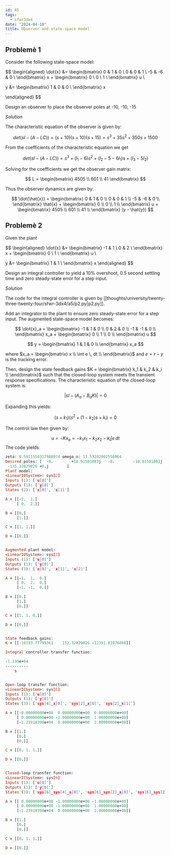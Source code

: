 ```yaml
---
id: A5
tags:
  - sfwr3dx4
date: "2024-04-10"
title: Observer and state-space model
---
```


## Problemè 1

Consider the following state-space model:

$$
\begin{aligned}
\dot{x} &= \begin{bmatrix}
0 & 1 & 0 \\
0 & 0 & 1 \\
-5 & -6 & 0 \\
\end{bmatrix} x + \begin{bmatrix}
0 \\
0 \\
1 \\
\end{bmatrix} u \\

y &= \begin{bmatrix}
1 & 0 & 0 \\
\end{bmatrix} x

\end{aligned}
$$

Design an observer to place the observer poles at -10, -10, -15

_Solution_

The characteristic equation of the observer is given by:

$$
det(sI - (A - LC)) = (s + 10)(s + 10)(s + 15) = s^3 + 35s^2 + 350s + 1500
$$

From the coefficients of the characteristic equation we get

$$
det(sI - (A-LC)) = s^3 + (l_1-6)s^2 + (l_2-5-6l_1)s + (l_3-5l_2)
$$

Solving for the coefficients we get the observer gain matrix:

$$
L = \begin{bmatrix}
4505 \\
601 \\
41
\end{bmatrix}
$$

Thus the observer dynamics are given by:

$$
\dot{\hat{x}} = \begin{bmatrix}
0 & 1 & 0 \\
0 & 0 & 1 \\
-5 & -6 & 0 \\
\end{bmatrix} \hat{x} + \begin{bmatrix}
0 \\
0 \\
1 \\
\end{bmatrix} u + \begin{bmatrix}
4505 \\
601 \\
41 \\
\end{bmatrix} (y - \hat{y})
$$

## Problemè 2

Given the plant

$$
\begin{aligned}
\dot{x} &= \begin{bmatrix}
-1 & 1 \\
0 & 2 \\
\end{bmatrix} x + \begin{bmatrix}
0 \\
1 \\
\end{bmatrix} u \\

y &= \begin{bmatrix}
1 & 1 \\
\end{bmatrix} x
\end{aligned}
$$

Design an integral controller to yield a 10% overshoot, 0.5 second settling time and zero steady-state error for a step input.

_Solution_

The code for the integral controller is given by [[thoughts/university/twenty-three-twenty-four/sfwr-3dx4/a5/p2.py|p2.py]].

Add an integrator to the plant to ensure zero steady-state error for a step input.
The augmented state-space model becomes:

$$
\dot{x}_a = \begin{bmatrix}
-1 & 1 & 0 \\
0 & 2 & 0 \\
-1 & -1 & 0 \\
\end{bmatrix} x_a + \begin{bmatrix}
0 \\
1 \\
0 \\
\end{bmatrix} u
$$

$$
y = \begin{bmatrix}
1 & 1 & 0 \\
\end{bmatrix} x_a
$$

where $x_a = \begin{bmatrix}
x \\
\int e \, dt \\
\end{bmatrix}$ and $e = r - y$ is the tracking error.

Then, design the state feedback gains $K = \begin{bmatrix}
k_1 & k_2 & k_i \\
\end{bmatrix}$ such that the closed-loop system meets the transient response specifications.
The characteristic equation of the closed-loop system is:

$$
\left| sI - (A_a - B_aK) \right| = 0
$$

Expanding this yields:

$$
(s + k_1)(s^2 + (1 - k_2)s + k_i) = 0
$$

The control law then given by:

$$
u = -Kx_a = -k_1x_1 - k_2x_2 - k_i\int{e \, dt}
$$
The code yields:

```prolog
zeta: 0.5911550337988974 omega_n: 13.53282902556064
Desired poles: [  -8.        +10.91501083j   -8.        -10.91501083j
 -135.32829026 +0.j        ]
Plant model:
<LinearIOSystem>: sys[2]
Inputs (1): ['u[0]']
Outputs (1): ['y[0]']
States (2): ['x[0]', 'x[1]']

A = [[-1.  1.]
     [ 0.  2.]]

B = [[0.]
     [1.]]

C = [[1. 1.]]

D = [[0.]]


Augmented plant model:
<LinearIOSystem>: sys[3]
Inputs (1): ['u[0]']
Outputs (1): ['y[0]']
States (3): ['x[0]', 'x[1]', 'x[2]']

A = [[-1.  1.  0.]
     [ 0.  2.  0.]
     [-1. -1.  0.]]

B = [[0.]
     [1.]
     [0.]]

C = [[1. 1. 0.]]

D = [[0.]]


State feedback gains:
K = [[-10193.77795361    152.32829026 -12391.83976888]]

Integral controller transfer function:

-1.239e+04
----------
    s


Open-loop transfer function:
<LinearICSystem>: sys[6]
Inputs (1): ['u[0]']
Outputs (1): ['y[0]']
States (3): ['sys[4]_x[0]', 'sys[2]_x[0]', 'sys[2]_x[1]']

A = [[-0.00000000e+00  0.00000000e+00  0.00000000e+00]
     [ 0.00000000e+00 -1.00000000e+00  1.00000000e+00]
     [-1.23918398e+04  0.00000000e+00  2.00000000e+00]]

B = [[1.]
     [0.]
     [0.]]

C = [[0. 1. 1.]]

D = [[0.]]


Closed-loop transfer function:
<LinearICSystem>: sys[9]
Inputs (1): ['u[0]']
Outputs (1): ['y[0]']
States (3): ['sys[6]_sys[4]_x[0]', 'sys[6]_sys[2]_x[0]', 'sys[6]_sys[2]_x[1]']

A = [[ 0.00000000e+00 -1.00000000e+00 -1.00000000e+00]
     [ 0.00000000e+00 -1.00000000e+00  1.00000000e+00]
     [-1.23918398e+04  0.00000000e+00  2.00000000e+00]]

B = [[1.]
     [0.]
     [0.]]

C = [[0. 1. 1.]]

D = [[0.]]


```
